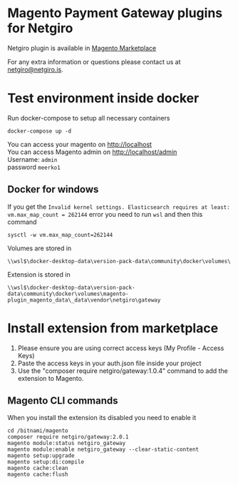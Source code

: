 # Magento Payment Gateway plugins for Netgiro

Netgiro plugin is available in [Magento Marketplace](https://marketplace.magento.com/netgiro-gateway.html) 

For any extra information or questions please contact us at netgiro@netgiro.is.

# Test environment inside docker

Run docker-compose to setup all necessary containers
```
docker-compose up -d
```

You can access your magento on [http://localhost](http://localhost)  
You can access Magento admin on [http://localhost/admin](http://localhost/admin)  
Username: `admin`  
password `meerko1`  

## Docker for windows

If you get the `Invalid kernel settings. Elasticsearch requires at least: vm.max_map_count = 262144` error you need to run `wsl` and then this command
```
sysctl -w vm.max_map_count=262144
```

Volumes are stored in
```
\\wsl$\docker-desktop-data\version-pack-data\community\docker\volumes\
```

Extension is stored in
```
\\wsl$\docker-desktop-data\version-pack-data\community\docker\volumes\magento-plugin_magento_data\_data\vendor\netgiro\gateway
```

# Install extension from marketplace
1. Please ensure you are using correct access keys (My Profile - Access Keys)
2. Paste the access keys in your auth.json file inside your project
3. Use the "composer require netgiro/gateway:1.0.4" command to add the extension to Magento.

## Magento CLI commands
When you install the extension its disabled you need to enable it

```
cd /bitnami/magento
composer require netgiro/gateway:2.0.1
magento module:status netgiro_gateway
magento module:enable netgiro_gateway --clear-static-content
magento setup:upgrade
magento setup:di:compile
magento cache:clean
magento cache:flush
```